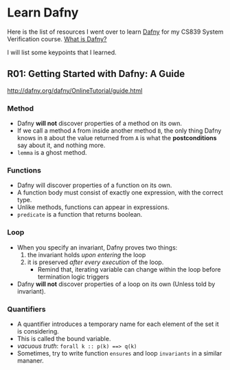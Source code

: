 # Learn Dafny

Here is the list of resources I went over to learn [Dafny](https://dafny.org/) for my CS839 System Verification course. [What is Dafny?](https://en.wikipedia.org/wiki/Dafny)

I will list some keypoints that I learned.

## R01: Getting Started with Dafny: A Guide
http://dafny.org/dafny/OnlineTutorial/guide.html

### Method
* Dafny **will not** discover properties of a method on its own.
* If we call a method `A` from inside another method `B`, the only thing Dafny knows in `B` about the value returned from  `A` is what the **postconditions** say about it, and nothing more.
* `lemma` is a ghost method.

### Functions
* Dafny will discover properties of a function on its own.
* A function body must consist of exactly one expression, with the correct type.
* Unlike methods, functions can appear in expressions.
* `predicate` is a function that returns boolean.

### Loop
* When you specify an invariant, Dafny proves two things: 
    1. the invariant holds _upon entering_ the loop
    2. it is preserved _after every execution_ of the loop.
        * Remind that, iterating variable can change within the loop before termination logic triggers 
* Dafny **will not** discover properties of a loop on its own (Unless told by invariant).

### Quantifiers
* A quantifier introduces a temporary name for each element of the set it is considering. 
* This is called the bound variable.
* _vacuous truth_: `forall k :: p(k) ==> q(k)`
* Sometimes, try to write function `ensures` and loop `invariants` in a similar mananer. 
